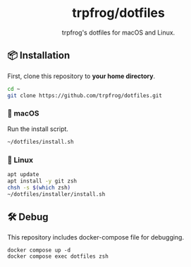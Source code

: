 <h1 align="center">trpfrog/dotfiles</h1>
<p align="center">
  trpfrog's dotfiles for macOS and Linux.
</p>

## 📦 Installation

First, clone this repository to **your home directory**.

```bash
cd ~
git clone https://github.com/trpfrog/dotfiles.git
```

### 🍎 macOS

Run the install script.

```bash
~/dotfiles/install.sh
```

### 🐧 Linux

```bash
apt update
apt install -y git zsh
chsh -s $(which zsh)
~/dotfiles/installer/install.sh
```

## 🛠️ Debug

This repository includes docker-compose file for debugging.

```
docker compose up -d
docker compose exec dotfiles zsh
```
